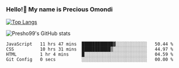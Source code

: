 ### Hello!👋 My name is Precious Omondi 

[![Top Langs](https://github-readme-stats.vercel.app/api/top-langs/?username=Presho99&langs_count=8&theme=dark)](https://github.com/Presho99/github-readme-stats)

![Presho99's GitHub stats](https://github-readme-stats.vercel.app/api?username=Presho99&show_icons=true&theme=dark)

<!--START_SECTION:waka-->

```text
JavaScript   11 hrs 47 mins  ████████████▓░░░░░░░░░░░░   50.44 %
CSS          10 hrs 31 mins  ███████████▒░░░░░░░░░░░░░   44.97 %
HTML         1 hr 4 mins     █░░░░░░░░░░░░░░░░░░░░░░░░   04.59 %
Git Config   0 secs          ░░░░░░░░░░░░░░░░░░░░░░░░░   00.00 %
```

<!--END_SECTION:waka-->

